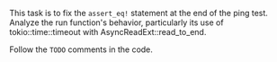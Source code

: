 This task is to fix the `assert_eq!` statement at the end of the ping test. 
Analyze the run function's behavior, particularly its use of tokio::time::timeout with AsyncReadExt::read_to_end.

Follow the `TODO` comments in the code.